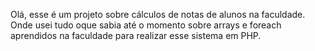 Olá, esse é um projeto sobre cálculos de notas de alunos na faculdade. Onde usei tudo oque sabia até o momento sobre arrays e foreach aprendidos na faculdade para realizar esse sistema em PHP.